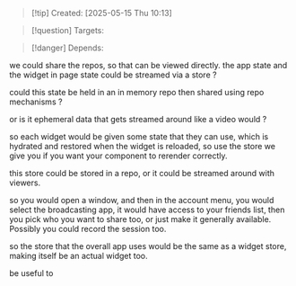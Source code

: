 
>[!tip] Created: [2025-05-15 Thu 10:13]

>[!question] Targets: 

>[!danger] Depends: 

we could share the repos, so that can be viewed directly.
the app state and the widget in page state could be streamed via a store ?

could this state be held in an in memory repo then shared using repo mechanisms ?

or is it ephemeral data that gets streamed around like a video would ?

so each widget would be given some state that they can use, which is hydrated and restored when the widget is reloaded, so use the store we give you if you want your component to rerender correctly.

this store could be stored in a repo, or it could be streamed around with viewers.


so you would open a window, and then in the account menu, you would select the broadcasting app, it would have access to your friends list, then you pick who you want to share too, or just make it generally available.  Possibly you could record the session too.

so the store that the overall app uses would be the same as a widget store, making itself be an actual widget too.

be useful to 